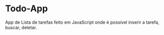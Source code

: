 # Todo-App

App de Lista de tarefas feito em JavaScript onde é possivel inserir a tarefa, buscar, deletar.
